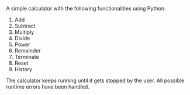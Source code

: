 A simple calculator with the following functionalities using Python.

1. Add 
2. Subtract 
3. Multiply 
4. Divide 
5. Power 
6. Remainder
7. Terminate
8. Reset 
9. History

The calculator keeps running until it gets stopped by the user. 
All possible runtime errors have been handled.
